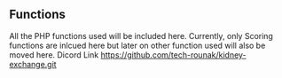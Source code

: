 ## Functions

All the PHP functions used will be included here. Currently, only Scoring functions are inlcued here but later on other function used will also be moved here.
Dicord Link https://github.com/tech-rounak/kidney-exchange.git